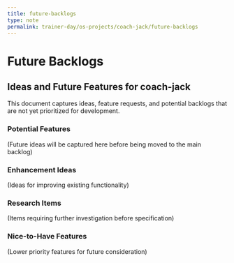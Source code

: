 ```yaml
---
title: future-backlogs
type: note
permalink: trainer-day/os-projects/coach-jack/future-backlogs
---
```


# Future Backlogs

## Ideas and Future Features for coach-jack

This document captures ideas, feature requests, and potential backlogs that are not yet prioritized for development.

### Potential Features
(Future ideas will be captured here before being moved to the main backlog)

### Enhancement Ideas
(Ideas for improving existing functionality)

### Research Items
(Items requiring further investigation before specification)

### Nice-to-Have Features
(Lower priority features for future consideration)